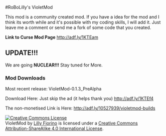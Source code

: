 #RoBoLilly's VioletMod

This mod is a community created mod. If you have a idea for the mod and I think its worth while and it's possible with my coding
skills, I will add it. Just leave me a comment or send me a fork of some code that you created.

**Link to Curse Mod Page**
http://adf.ly/1KTEam

## UPDATE!!!
We are going **NUCLEAR!!!**
Stay tuned for More.

### Mod Downloads
Most recent release:
VioletMod-0.1.3_PreAlpha

Download Here: 
Just skip the ad (it helps thank you)
http://adf.ly/1KTEf4

The non-monetised Link is Here:
http://adf.ly/10527939/violetmod-builds


<a rel="license" href="http://creativecommons.org/licenses/by-sa/4.0/"><img alt="Creative Commons License" style="border-width:0" src="https://i.creativecommons.org/l/by-sa/4.0/88x31.png" /></a><br /><span xmlns:dct="http://purl.org/dc/terms/" property="dct:title">VioletMod</span> by <a xmlns:cc="http://creativecommons.org/ns#" href="http://wantedred.com" property="cc:attributionName" rel="cc:attributionURL">Lilly Fiorino</a> is licensed under a <a rel="license" href="http://creativecommons.org/licenses/by-sa/4.0/">Creative Commons Attribution-ShareAlike 4.0 International License</a>.
